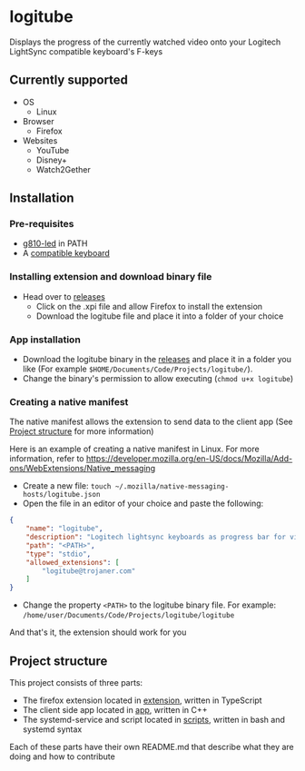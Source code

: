 # logitube
Displays the progress of the currently watched video onto your Logitech LightSync compatible keyboard's F-keys

## Currently supported
+ OS
  + Linux
+ Browser
  + Firefox
+ Websites
  + YouTube
  + Disney+
  + Watch2Gether

## Installation

### Pre-requisites
+ [g810-led](https://github.com/MatMoul/g810-led) in PATH
+ A [compatible keyboard](https://github.com/MatMoul/g810-led#compatible-keyboards-)

### Installing extension and download binary file
+ Head over to [releases](https://github.com/TrojanerHD/logitube/releases)
  + Click on the .xpi file and allow Firefox to install the extension
  + Download the logitube file and place it into a folder of your choice
 
### App installation
+ Download the logitube binary in the [releases](https://github.com/TrojanerHD/logitube/releases) and place it in a folder you like (For example `$HOME/Documents/Code/Projects/logitube/`).
+ Change the binary's permission to allow executing (`chmod u+x logitube`)

### Creating a native manifest
The native manifest allows the extension to send data to the client app (See [Project structure](#project-structure) for more information)

Here is an example of creating a native manifest in Linux. For more information, refer to https://developer.mozilla.org/en-US/docs/Mozilla/Add-ons/WebExtensions/Native_messaging

+ Create a new file: `touch ~/.mozilla/native-messaging-hosts/logitube.json`
+ Open the file in an editor of your choice and paste the following:
```json
{
    "name": "logitube",
    "description": "Logitech lightsync keyboards as progress bar for videos",
    "path": "<PATH>",
    "type": "stdio",
    "allowed_extensions": [
        "logitube@trojaner.com"
    ]
}
```
+ Change the property `<PATH>` to the logitube binary file. For example: `/home/user/Documents/Code/Projects/logitube/logitube`

And that's it, the extension should work for you

## Project structure
This project consists of three parts:

+ The firefox extension located in [extension](https://github.com/TrojanerHD/logitube/blob/main/extension), written in TypeScript
+ The client side app located in [app](https://github.com/TrojanerHD/logitube/blob/main/app), written in C++
+ The systemd-service and script located in [scripts](https://github.com/TrojanerHD/logitube/blob/main/scripts), written in bash and systemd syntax

Each of these parts have their own README.md that describe what they are doing and how to contribute

